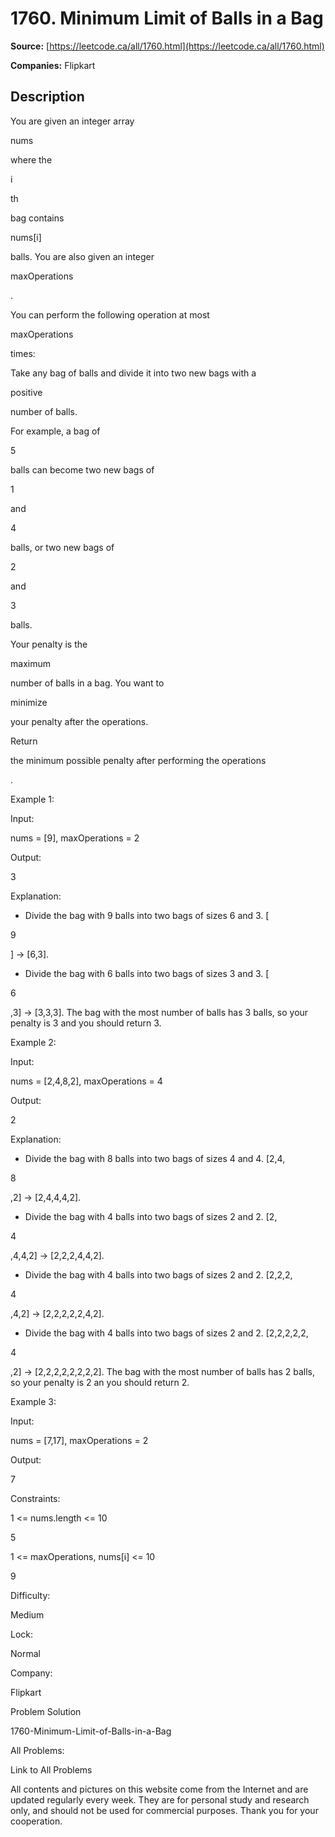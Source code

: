 # 1760. Minimum Limit of Balls in a Bag

**Source:** [https://leetcode.ca/all/1760.html](https://leetcode.ca/all/1760.html)

**Companies:** Flipkart

## Description

You are given an integer array

nums

where the

i

th

bag contains

nums[i]

balls. You are also given an integer

maxOperations

.

You can perform the following operation at most

maxOperations

times:

Take any bag of balls and divide it into two new bags with a

positive

number of balls.

For example, a bag of

5

balls can become two new bags of

1

and

4

balls, or two new bags of

2

and

3

balls.

Your penalty is the

maximum

number of balls in a bag. You want to

minimize

your penalty after the operations.

Return

the minimum possible penalty after performing the operations

.

Example 1:

Input:

nums = [9], maxOperations = 2

Output:

3

Explanation:

- Divide the bag with 9 balls into two bags of sizes 6 and 3. [

9

] -> [6,3].
- Divide the bag with 6 balls into two bags of sizes 3 and 3. [

6

,3] -> [3,3,3].
The bag with the most number of balls has 3 balls, so your penalty is 3 and you should return 3.

Example 2:

Input:

nums = [2,4,8,2], maxOperations = 4

Output:

2

Explanation:

- Divide the bag with 8 balls into two bags of sizes 4 and 4. [2,4,

8

,2] -> [2,4,4,4,2].
- Divide the bag with 4 balls into two bags of sizes 2 and 2. [2,

4

,4,4,2] -> [2,2,2,4,4,2].
- Divide the bag with 4 balls into two bags of sizes 2 and 2. [2,2,2,

4

,4,2] -> [2,2,2,2,2,4,2].
- Divide the bag with 4 balls into two bags of sizes 2 and 2. [2,2,2,2,2,

4

,2] -> [2,2,2,2,2,2,2,2].
The bag with the most number of balls has 2 balls, so your penalty is 2 an you should return 2.

Example 3:

Input:

nums = [7,17], maxOperations = 2

Output:

7

Constraints:

1 <= nums.length <= 10

5

1 <= maxOperations, nums[i] <= 10

9

Difficulty:

Medium

Lock:

Normal

Company:

Flipkart

Problem Solution

1760-Minimum-Limit-of-Balls-in-a-Bag

All Problems:

Link to All Problems

All contents and pictures on this website come from the Internet and are updated regularly every week. They are for personal study and research only, and should not be used for commercial purposes. Thank you for your cooperation.


